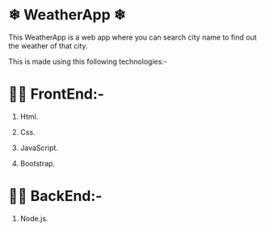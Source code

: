 # ❄ WeatherApp ❄
This WeatherApp is a web app where you can search city name to find out the weather of that city. 

This is made using this following technologies:-

# 👩‍💻 FrontEnd:-

  1. Html.
  
  2. Css.
  
  3. JavaScript.
  
  4. Bootstrap.
  
 # 👨‍💻 BackEnd:-
  
  1. Node.js.
